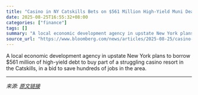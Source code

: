 ```yaml
---
title: "Casino in NY Catskills Bets on $561 Million High-Yield Muni Deal"
date: 2025-08-25T16:55:32+08:00
categories: ["finance"]
tags: []
summary: "A local economic development agency in upstate New York plans to borrow $561 million of high-yield debt to buy part of a struggling casino resort in the Catskills, in a bid to save hundreds of jobs in"
source_url: "https://www.bloomberg.com/news/articles/2025-08-25/casino-in-ny-catskills-bets-on-561-million-high-yield-muni-deal"
---
```


A local economic development agency in upstate New York plans to borrow $561 million of high-yield debt to buy part of a struggling casino resort in the Catskills, in a bid to save hundreds of jobs in the area.

---

*来源: [原文链接](https://www.bloomberg.com/news/articles/2025-08-25/casino-in-ny-catskills-bets-on-561-million-high-yield-muni-deal)*

